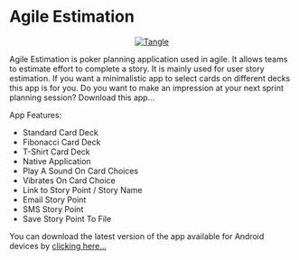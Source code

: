 # Agile Estimation
<div align="center">
<a href="https://github.com/sheldonanthonyio/AgileEstimation/blob/main/AgileEstimation-15-v5.2.apk?raw=true">
  <img src="https://pbs.twimg.com/media/FTsp1g5XoAEEXpy?format=jpg&name=large" alt="Tangle">
</a>
</div>

Agile Estimation is poker planning application used in agile. It allows teams to estimate effort to complete a story. It is mainly used for user story estimation. If you want a minimalistic app to select cards on different decks this app is for you. Do you want to make an impression at your next sprint planning session? Download this app...
  
App Features: 
* Standard Card Deck 
* Fibonacci Card Deck 
* T-Shirt Card Deck 
* Native Application 
* Play A Sound On Card Choices 
* Vibrates On Card Choice
*  Link to Story Point / Story Name 
*  Email Story Point 
*  SMS Story Point 
*  Save Story Point To File

You can download the latest version of the app available for Android devices by
<a href="https://github.com/sheldonanthonyio/AgileEstimation/blob/main/AgileEstimation-15-v5.2.apk?raw=true">clicking here...</a>
